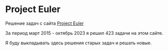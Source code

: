 # Project Euler

Решение задач с сайта [Project Euler](https://projecteuler.net)

За период март 2015 - октябрь 2023 я решил 423 задачи на этом сайте.

Я буду выкладывать здесь решения старых задач и решать новые.
